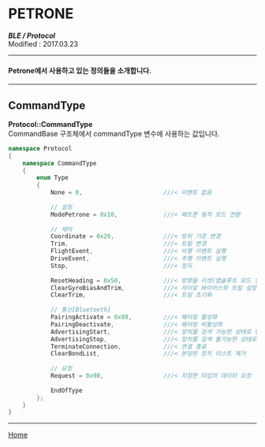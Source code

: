 # PETRONE
***BLE / Protocol***<br>
Modified : 2017.03.23

---

#### Petrone에서 사용하고 있는 정의들을 소개합니다.

---

**CommandType**
-----------------
**Protocol::CommandType**<br>
CommandBase 구조체에서 commandType 변수에 사용하는 값입니다.
```cpp
namespace Protocol
{
    namespace CommandType
    {
        enum Type
        {
            None = 0,                       ///< 이벤트 없음
            
            // 설정
            ModePetrone = 0x10,             ///< 페트론 동작 모드 전환
            
            // 제어
            Coordinate = 0x20,              ///< 방위 기준 변경
            Trim,                           ///< 트림 변경
            FlightEvent,                    ///< 비행 이벤트 실행
            DriveEvent,                     ///< 주행 이벤트 실행
            Stop,                           ///< 정지
            
            ResetHeading = 0x50,            ///< 방향을 리셋(앱솔루트 모드 일 때 현재 heading을 0도로 변경)
            ClearGyroBiasAndTrim,           ///< 자이로 바이어스와 트림 설정 초기화
            ClearTrim,                      ///< 트림 초기화
            
            // 통신[Bluetooth]
            PairingActivate = 0x80,         ///< 페어링 활성화
            PairingDeactivate,              ///< 페어링 비활성화
            AdvertisingStart,               ///< 장치를 검색 가능한 상태로 변경
            AdvertisingStop,                ///< 장치를 검색 불가능한 상태로 변경
            TerminateConnection,            ///< 연결 종료
            ClearBondList,                  ///< 본딩된 장치 리스트 제거
            
            // 요청
            Request = 0x90,                 ///< 지정한 타입의 데이터 요청
            
            EndOfType
        };
    }
}
```


---
[Home](README.md)

